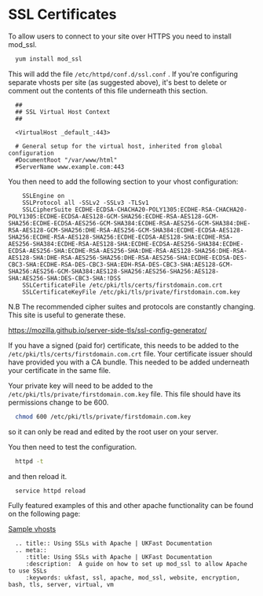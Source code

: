 # SSL Certificates

To allow users to connect to your site over HTTPS you need to install mod_ssl.

```bash
  yum install mod_ssl
```

This will add the file `/etc/httpd/conf.d/ssl.conf` . If you're configuring separate vhosts per site (as suggested above), it's best to delete or comment out the contents of this file underneath this section.

```apacheconf
  ##
  ## SSL Virtual Host Context
  ##

  <VirtualHost _default_:443>

  # General setup for the virtual host, inherited from global configuration
  #DocumentRoot "/var/www/html"
  #ServerName www.example.com:443
```

You then need to add the following section to your vhost configuration:

```apacheconf
    SSLEngine on
    SSLProtocol all -SSLv2 -SSLv3 -TLSv1
    SSLCipherSuite ECDHE-ECDSA-CHACHA20-POLY1305:ECDHE-RSA-CHACHA20-POLY1305:ECDHE-ECDSA-AES128-GCM-SHA256:ECDHE-RSA-AES128-GCM-SHA256:ECDHE-ECDSA-AES256-GCM-SHA384:ECDHE-RSA-AES256-GCM-SHA384:DHE-RSA-AES128-GCM-SHA256:DHE-RSA-AES256-GCM-SHA384:ECDHE-ECDSA-AES128-SHA256:ECDHE-RSA-AES128-SHA256:ECDHE-ECDSA-AES128-SHA:ECDHE-RSA-AES256-SHA384:ECDHE-RSA-AES128-SHA:ECDHE-ECDSA-AES256-SHA384:ECDHE-ECDSA-AES256-SHA:ECDHE-RSA-AES256-SHA:DHE-RSA-AES128-SHA256:DHE-RSA-AES128-SHA:DHE-RSA-AES256-SHA256:DHE-RSA-AES256-SHA:ECDHE-ECDSA-DES-CBC3-SHA:ECDHE-RSA-DES-CBC3-SHA:EDH-RSA-DES-CBC3-SHA:AES128-GCM-SHA256:AES256-GCM-SHA384:AES128-SHA256:AES256-SHA256:AES128-SHA:AES256-SHA:DES-CBC3-SHA:!DSS
    SSLCertificateFile /etc/pki/tls/certs/firstdomain.com.crt
    SSLCertificateKeyFile /etc/pki/tls/private/firstdomain.com.key
```

N.B The recommended cipher suites and protocols are constantly changing. This site is useful to generate these.

<https://mozilla.github.io/server-side-tls/ssl-config-generator/>

If you have a signed (paid for) certificate, this needs to be added to the `/etc/pki/tls/certs/firstdomain.com.crt` file. Your certificate issuer should have provided you with a CA bundle. This needed to be added underneath your certificate in the same file.

Your private key will need to be added to the `/etc/pki/tls/private/firstdomain.com.key` file. This file should have its permissions change to be 600.

```bash
  chmod 600 /etc/pki/tls/private/firstdomain.com.key
```

so it can only be read and edited by the root user on your server.

You then need to test the configuration.
```bash
  httpd -t
```

and then reload it.

```bash
  service httpd reload
```

Fully featured examples of this and other apache functionality can be found on the following page:

[Sample vhosts](/linux/apache/examplevhosts.html)

```eval_rst
  .. title:: Using SSLs with Apache | UKFast Documentation
  .. meta::
     :title: Using SSLs with Apache | UKFast Documentation
     :description:  A guide on how to set up mod_ssl to allow Apache to use SSLs
     :keywords: ukfast, ssl, apache, mod_ssl, website, encryption, bash, tls, server, virtual, vm
